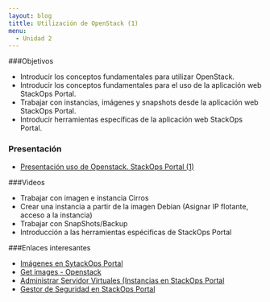 ```yaml
---
layout: blog
tittle: Utilización de OpenStack (1)
menu:
  - Unidad 2
---
```

###Objetivos

* Introducir los conceptos fundamentales para utilizar OpenStack.
* Introducir los conceptos fundamentales para el uso de la aplicación web StackOps Portal.
* Trabajar con instancias, imágenes y snapshots desde la aplicación web StackOps Portal.
* Introducir herramientas específicas de la aplicación web StackOps Portal.

### Presentación

* [Presentación uso de Openstack. StackOps Portal (1)](presentacion)

###Videos

* Trabajar con imagen e instancia Cirros
* Crear una instancia a partir de la imagen Debian (Asignar IP flotante, acceso a la instancia)
* Trabajar con SnapShots/Backup
* Introducción a las herramientas espécificas de StackOps Portal


###Enlaces interesantes

* [Imágenes en SytackOps Portal](https://docs.stackops.net/virtual-images-plugin-es.html)
* [Get images - Openstack](http://docs.openstack.org/image-guide/content/ch_obtaining_images.html)
* [Administrar Servidor Virtuales (Instancias en StackOps Portal](https://docs.stackops.net/virtual-servers-plugin-es.html)
* [Gestor de Seguridad en StackOps Portal](https://docs.stackops.net/security-plugin-es.html)

